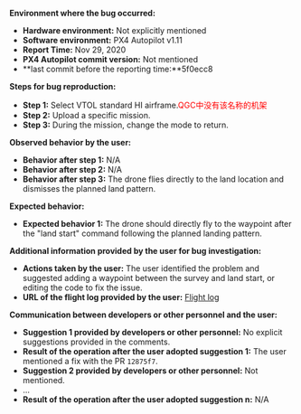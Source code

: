 **Environment where the bug occurred:**

- **Hardware environment:** Not explicitly mentioned
- **Software environment:** PX4 Autopilot v1.11
- **Report Time:** Nov 29, 2020
- **PX4 Autopilot commit version:** Not mentioned
- **last commit before the reporting time:**5f0ecc8

**Steps for bug reproduction:**

- **Step 1:** Select VTOL standard HI airframe.<font color='red'>QGC中没有该名称的机架</font>
- **Step 2:** Upload a specific mission.
- **Step 3:** During the mission, change the mode to return.

**Observed behavior by the user:**

- **Behavior after step 1:** N/A
- **Behavior after step 2:** N/A
- **Behavior after step 3:** The drone flies directly to the land location and dismisses the planned land pattern.

**Expected behavior:**

- **Expected behavior 1:** The drone should directly fly to the waypoint after the "land start" command following the planned landing pattern.

**Additional information provided by the user for bug investigation:**

- **Actions taken by the user:** The user identified the problem and suggested adding a waypoint between the survey and land start, or editing the code to fix the issue.
- **URL of the flight log provided by the user:** [Flight log](https://logs.px4.io/plot_app?log=5b7ac051-0e0b-4be4-adc9-d8bb75717c56)

**Communication between developers or other personnel and the user:**

- **Suggestion 1 provided by developers or other personnel:** No explicit suggestions provided in the comments.
- **Result of the operation after the user adopted suggestion 1:** The user mentioned a fix with the PR `12875f7`.
- **Suggestion 2 provided by developers or other personnel:** Not mentioned.
- ...
- **Result of the operation after the user adopted suggestion n:** N/A

